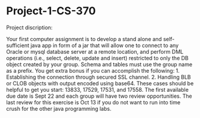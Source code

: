 # Project-1-CS-370 
Project discription:

Your first computer assignment is to develop a stand alone and self-sufficient java app in form of a jar that will allow one to connect to any Oracle or mysql database server at a remote location, and perform DML operations (i.e., select, delete, update and insert) restricted to only the DB object created by your group. Schema and tables must use the group name as a prefix.  You get extra bonus if you can accomplish the following:  1. Establishing the connection through secured SSL channel.  2. Handling BLB or CLOB objects with output encoded using base64.   These cases should be helpful to get you start: 13833, 17529, 17531, and 17558.   The first available due date is Sept 22 and each group will have two review opportunities. The last review for this exercise is Oct 13 if you do not want to run into time crush for the other java programming labs.
